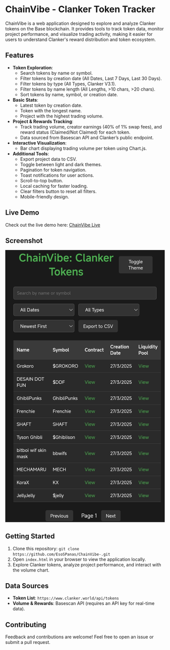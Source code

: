 # ChainVibe - Clanker Token Tracker

ChainVibe is a web application designed to explore and analyze Clanker tokens on the Base blockchain. It provides tools to track token data, monitor project performance, and visualize trading activity, making it easier for users to understand Clanker's reward distribution and token ecosystem.

## Features
- **Token Exploration**:
  - Search tokens by name or symbol.
  - Filter tokens by creation date (All Dates, Last 7 Days, Last 30 Days).
  - Filter tokens by type (All Types, Clanker V3.1).
  - Filter tokens by name length (All Lengths, >10 chars, >20 chars).
  - Sort tokens by name, symbol, or creation date.
- **Basic Stats**:
  - Latest token by creation date.
  - Token with the longest name.
  - Project with the highest trading volume.
- **Project & Rewards Tracking**:
  - Track trading volume, creator earnings (40% of 1% swap fees), and reward status (Claimed/Not Claimed) for each token.
  - Data sourced from Basescan API and Clanker’s public endpoint.
- **Interactive Visualization**:
  - Bar chart displaying trading volume per token using Chart.js.
- **Additional Tools**:
  - Export project data to CSV.
  - Toggle between light and dark themes.
  - Pagination for token navigation.
  - Toast notifications for user actions.
  - Scroll-to-top button.
  - Local caching for faster loading.
  - Clear filters button to reset all filters.
  - Mobile-friendly design.

## Live Demo
Check out the live demo here: [ChainVibe Live](https://esospanas.github.io/ChainVibe-/)

## Screenshot
![ChainVibe Screenshot](screenshot.png)

## Getting Started
1. Clone this repository: `git clone https://github.com/EsoSPanas/ChainVibe-.git`
2. Open `index.html` in your browser to view the application locally.
3. Explore Clanker tokens, analyze project performance, and interact with the volume chart.

## Data Sources
- **Token List**: `https://www.clanker.world/api/tokens`
- **Volume & Rewards**: Basescan API (requires an API key for real-time data).

## Contributing
Feedback and contributions are welcome! Feel free to open an issue or submit a pull request.